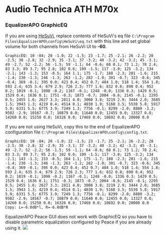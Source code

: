 # Audio Technica ATH M70x
### EqualizerAPO GraphicEQ
If you are using [HeSuVi](https://sourceforge.net/projects/hesuvi/), replace contents of HeSuVi's eq file `C:\Program Files\EqualizerAPO\config\HeSuVi\eq.txt` with this line and set global volume for both channels from HeSuVi UI to **-60**.
```
GraphicEQ: 10 -84; 20 -1.0; 22 -1.5; 23 -1.7; 25 -2.1; 26 -2.2; 28 -2.5; 30 -2.8; 32 -2.9; 35 -3.1; 37 -3.2; 40 -3.2; 42 -3.2; 45 -3.1; 49 -2.7; 52 -2.2; 56 -1.5; 59 -1.1; 64 -0.6; 68 0.1; 73 1.2; 78 2.4; 83 3.3; 89 3.7; 95 2.8; 102 0.6; 109 -1.5; 117 -3.0; 125 -3.2; 134 -2.1; 143 -1.3; 153 -0.5; 164 1.1; 175 -1.7; 188 -2.3; 201 -1.6; 215 -1.4; 230 -1.3; 246 -1.3; 263 -1.2; 282 -1.0; 301 -0.7; 323 -0.6; 345 -0.4; 369 -0.1; 395 0.0; 423 0.4; 452 0.7; 484 1.0; 518 1.4; 554 1.8; 593 2.4; 635 3.4; 679 2.9; 726 2.3; 777 1.6; 832 0.8; 890 0.4; 952 0.2; 1019 -0.1; 1090 -0.2; 1167 -0.1; 1248 -0.0; 1336 0.3; 1429 0.5; 1529 0.4; 1636 0.1; 1751 -0.3; 1873 -0.7; 2004 -0.6; 2145 -0.1; 2295 0.5; 2455 1.6; 2627 3.3; 2811 4.0; 3008 3.8; 3219 2.9; 3444 2.0; 3685 1.5; 3943 1.3; 4219 0.4; 4514 0.1; 4830 1.9; 5168 3.5; 5530 5.8; 5917 5.9; 6331 5.5; 6775 3.9; 7249 1.3; 7756 -0.1; 8299 -2.0; 8880 -3.2; 9502 -2.9; 10167 -0.7; 10879 0.0; 11640 0.0; 12455 0.0; 13327 0.0; 14260 0.0; 15258 0.0; 16326 0.0; 17469 0.0; 18692 0.0; 20000 0.0
```
If you are not using HeSuVi, copy this to the end of EqualizerAPO configuration file `C:\Program Files\EqualizerAPO\config\config.txt`.
```
GraphicEQ: 10 -84; 20 -1.0; 22 -1.5; 23 -1.7; 25 -2.1; 26 -2.2; 28 -2.5; 30 -2.8; 32 -2.9; 35 -3.1; 37 -3.2; 40 -3.2; 42 -3.2; 45 -3.1; 49 -2.7; 52 -2.2; 56 -1.5; 59 -1.1; 64 -0.6; 68 0.1; 73 1.2; 78 2.4; 83 3.3; 89 3.7; 95 2.8; 102 0.6; 109 -1.5; 117 -3.0; 125 -3.2; 134 -2.1; 143 -1.3; 153 -0.5; 164 1.1; 175 -1.7; 188 -2.3; 201 -1.6; 215 -1.4; 230 -1.3; 246 -1.3; 263 -1.2; 282 -1.0; 301 -0.7; 323 -0.6; 345 -0.4; 369 -0.1; 395 0.0; 423 0.4; 452 0.7; 484 1.0; 518 1.4; 554 1.8; 593 2.4; 635 3.4; 679 2.9; 726 2.3; 777 1.6; 832 0.8; 890 0.4; 952 0.2; 1019 -0.1; 1090 -0.2; 1167 -0.1; 1248 -0.0; 1336 0.3; 1429 0.5; 1529 0.4; 1636 0.1; 1751 -0.3; 1873 -0.7; 2004 -0.6; 2145 -0.1; 2295 0.5; 2455 1.6; 2627 3.3; 2811 4.0; 3008 3.8; 3219 2.9; 3444 2.0; 3685 1.5; 3943 1.3; 4219 0.4; 4514 0.1; 4830 1.9; 5168 3.5; 5530 5.8; 5917 5.9; 6331 5.5; 6775 3.9; 7249 1.3; 7756 -0.1; 8299 -2.0; 8880 -3.2; 9502 -2.9; 10167 -0.7; 10879 0.0; 11640 0.0; 12455 0.0; 13327 0.0; 14260 0.0; 15258 0.0; 16326 0.0; 17469 0.0; 18692 0.0; 20000 0.0
Copy: L=-6.0dB*l, R=-6.0dB*R
```
EqualizerAPO Peace GUI does not work with GraphicEQ so you have to disable parametric equalization configured by Peace if you are already using it.
![](https://raw.githubusercontent.com/jaakkopasanen/AutoEq/master/results/Headphone.com/innerfidelity/onear/Audio%20Technica%20ATH%20M70x/Audio%20Technica%20ATH%20M70x.png)
